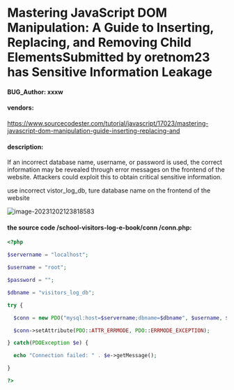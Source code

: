 

# Mastering JavaScript DOM Manipulation: A Guide to Inserting, Replacing, and Removing Child ElementsSubmitted by oretnom23 has Sensitive Information Leakage

#### BUG_Author: xxxw

#### vendors:

https://www.sourcecodester.com/tutorial/javascript/17023/mastering-javascript-dom-manipulation-guide-inserting-replacing-and

#### description:

If an incorrect database name, username, or password is used, the correct information may be revealed through error messages on the frontend of the website. Attackers could exploit this to obtain critical sensitive information.

use incorrect vistor_log_db, ture database name on the frontend of the website

![image-20231202123818583](https://gitee.com/xw1150/images/raw/master/img/202312021240236.png)

#### the source code /school-visitors-log-e-book/conn /conn.php:

```php
<?php

$servername = "localhost";

$username = "root";

$password = "";

$dbname = "visitors_log_db";

try {

  $conn = new PDO("mysql:host=$servername;dbname=$dbname", $username, $password);

  $conn->setAttribute(PDO::ATTR_ERRMODE, PDO::ERRMODE_EXCEPTION);

} catch(PDOException $e) {

  echo "Connection failed: " . $e->getMessage();

}

?>
```

